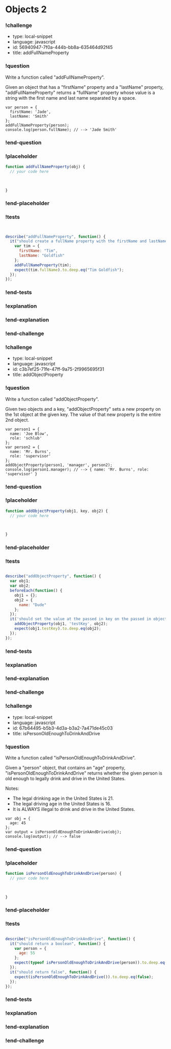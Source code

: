 # Objects 2

### !challenge

* type: local-snippet
* language: javascript
* id: 56940947-7f0a-444b-bb8a-635464d92f45
* title: addFullNameProperty

### !question

Write a function called "addFullNameProperty".

Given an object that has a "firstName" property and a "lastName" property, "addFullNameProperty" returns a "fullName" property whose value is a string with the first name and last name separated by a space.

```
var person = {
  firstName: 'Jade',
  lastName: 'Smith'
};
addFullNameProperty(person);
console.log(person.fullName); // --> 'Jade Smith'
```

### !end-question

### !placeholder

```js
function addFullNameProperty(obj) {
  // your code here
   

   
}
```

### !end-placeholder

### !tests

```js


describe("addFullNameProperty", function() {
  it("should create a fullName property with the firstName and lastName separated by a space", function() {
    var tim = {
      firstName: "Tim",
      lastName: "Goldfish"
    };
    addFullNameProperty(tim);
    expect(tim.fullName).to.deep.eq("Tim Goldfish");
  });
});

```

### !end-tests

### !explanation

### !end-explanation

### !end-challenge

### !challenge

* type: local-snippet
* language: javascript
* id: c3b7ef25-71fe-47ff-9a75-2f9965695f31
* title: addObjectProperty

### !question

Write a function called "addObjectProperty".

Given two objects and a key, "addObjectProperty" sets a new property on the 1st object at the given key. The value of that new property is the entire 2nd object.

```
var person1 = {
  name: 'Joe Blow',
  role: 'schlub'
};
var person2 = {
  name: 'Mr. Burns',
  role: 'supervisor'
};
addObjectProperty(person1, 'manager', person2);
console.log(person1.manager); // --> { name: 'Mr. Burns', role: 'supervisor' }
```

### !end-question

### !placeholder

```js
function addObjectProperty(obj1, key, obj2) {
  // your code here
   

   
}
```

### !end-placeholder

### !tests

```js

describe("addObjectProperty", function() {
  var obj1;
  var obj2;
  beforeEach(function() {
    obj1 = {};
    obj2 = {
      name: "Dude"
    };
  });
  it('should set the value at the passed in key on the passed in object to be the second passed in object', function() {
    addObjectProperty(obj1, 'testKey', obj2);
    expect(obj1.testKey).to.deep.eq(obj2);
  });
});

```

### !end-tests

### !explanation

### !end-explanation

### !end-challenge

### !challenge

* type: local-snippet
* language: javascript
* id: 67b64495-b5b3-4d3a-b3a2-7a471de45c03
* title: isPersonOldEnoughToDrinkAndDrive

### !question

Write a function called "isPersonOldEnoughToDrinkAndDrive".

Given a "person" object, that contains an "age" property, "isPersonOldEnoughToDrinkAndDrive" returns whether the given person is old enough to legally drink and drive in the United States.

Notes:
* The legal drinking age in the United States is 21.
* The legal driving age in the United States is 16.
* It is ALWAYS illegal to drink and drive in the United States.

```
var obj = {
  age: 45
};
var output = isPersonOldEnoughToDrinkAndDrive(obj);
console.log(output); // --> false
```

### !end-question

### !placeholder

```js
function isPersonOldEnoughToDrinkAndDrive(person) {
  // your code here
   

   
}

```

### !end-placeholder

### !tests

```js

describe("isPersonOldEnoughToDrinkAndDrive", function() {
  it("should return a boolean", function() {
    var person = {
      age: 55
    };
    expect(typeof isPersonOldEnoughToDrinkAndDrive(person)).to.deep.eq("boolean");
  });
  it("should return false", function() {
    expect(isPersonOldEnoughToDrinkAndDrive()).to.deep.eq(false);
  });
});

```

### !end-tests

### !explanation

### !end-explanation

### !end-challenge
